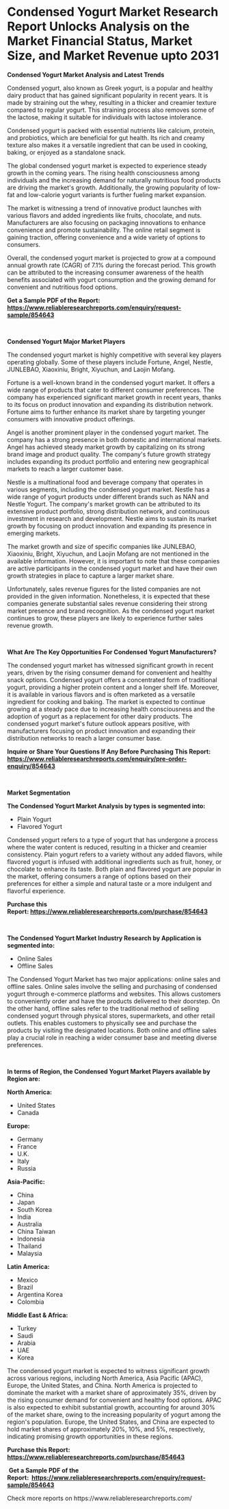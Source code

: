 <p><h1>Condensed Yogurt Market Research Report Unlocks Analysis on the Market Financial Status, Market Size, and Market Revenue upto 2031</h1></p><p><strong>Condensed Yogurt Market Analysis and Latest Trends</strong></p>
<p><p>Condensed yogurt, also known as Greek yogurt, is a popular and healthy dairy product that has gained significant popularity in recent years. It is made by straining out the whey, resulting in a thicker and creamier texture compared to regular yogurt. This straining process also removes some of the lactose, making it suitable for individuals with lactose intolerance. </p><p>Condensed yogurt is packed with essential nutrients like calcium, protein, and probiotics, which are beneficial for gut health. Its rich and creamy texture also makes it a versatile ingredient that can be used in cooking, baking, or enjoyed as a standalone snack.</p><p>The global condensed yogurt market is expected to experience steady growth in the coming years. The rising health consciousness among individuals and the increasing demand for naturally nutritious food products are driving the market's growth. Additionally, the growing popularity of low-fat and low-calorie yogurt variants is further fueling market expansion.</p><p>The market is witnessing a trend of innovative product launches with various flavors and added ingredients like fruits, chocolate, and nuts. Manufacturers are also focusing on packaging innovations to enhance convenience and promote sustainability. The online retail segment is gaining traction, offering convenience and a wide variety of options to consumers.</p><p>Overall, the condensed yogurt market is projected to grow at a compound annual growth rate (CAGR) of 7.1% during the forecast period. This growth can be attributed to the increasing consumer awareness of the health benefits associated with yogurt consumption and the growing demand for convenient and nutritious food options.</p></p>
<p><strong>Get a Sample PDF of the Report:&nbsp; <a href="https://www.reliableresearchreports.com/enquiry/request-sample/854643">https://www.reliableresearchreports.com/enquiry/request-sample/854643</a></strong></p>
<p>&nbsp;</p>
<p><strong>Condensed Yogurt Major Market Players</strong></p>
<p><p>The condensed yogurt market is highly competitive with several key players operating globally. Some of these players include Fortune, Angel, Nestle, JUNLEBAO, Xiaoxiniu, Bright, Xiyuchun, and Laojin Mofang. </p><p>Fortune is a well-known brand in the condensed yogurt market. It offers a wide range of products that cater to different consumer preferences. The company has experienced significant market growth in recent years, thanks to its focus on product innovation and expanding its distribution network. Fortune aims to further enhance its market share by targeting younger consumers with innovative product offerings.</p><p>Angel is another prominent player in the condensed yogurt market. The company has a strong presence in both domestic and international markets. Angel has achieved steady market growth by capitalizing on its strong brand image and product quality. The company's future growth strategy includes expanding its product portfolio and entering new geographical markets to reach a larger customer base.</p><p>Nestle is a multinational food and beverage company that operates in various segments, including the condensed yogurt market. Nestle has a wide range of yogurt products under different brands such as NAN and Nestle Yogurt. The company's market growth can be attributed to its extensive product portfolio, strong distribution network, and continuous investment in research and development. Nestle aims to sustain its market growth by focusing on product innovation and expanding its presence in emerging markets.</p><p>The market growth and size of specific companies like JUNLEBAO, Xiaoxiniu, Bright, Xiyuchun, and Laojin Mofang are not mentioned in the available information. However, it is important to note that these companies are active participants in the condensed yogurt market and have their own growth strategies in place to capture a larger market share.</p><p>Unfortunately, sales revenue figures for the listed companies are not provided in the given information. Nonetheless, it is expected that these companies generate substantial sales revenue considering their strong market presence and brand recognition. As the condensed yogurt market continues to grow, these players are likely to experience further sales revenue growth.</p></p>
<p>&nbsp;</p>
<p><strong>What Are The Key Opportunities For Condensed Yogurt Manufacturers?</strong></p>
<p><p>The condensed yogurt market has witnessed significant growth in recent years, driven by the rising consumer demand for convenient and healthy snack options. Condensed yogurt offers a concentrated form of traditional yogurt, providing a higher protein content and a longer shelf life. Moreover, it is available in various flavors and is often marketed as a versatile ingredient for cooking and baking. The market is expected to continue growing at a steady pace due to increasing health consciousness and the adoption of yogurt as a replacement for other dairy products. The condensed yogurt market's future outlook appears positive, with manufacturers focusing on product innovation and expanding their distribution networks to reach a larger consumer base.</p></p>
<p><strong>Inquire or Share Your Questions If Any Before Purchasing This Report: <a href="https://www.reliableresearchreports.com/enquiry/pre-order-enquiry/854643">https://www.reliableresearchreports.com/enquiry/pre-order-enquiry/854643</a></strong></p>
<p>&nbsp;</p>
<p><strong>Market Segmentation</strong></p>
<p><strong>The Condensed Yogurt Market Analysis by types is segmented into:</strong></p>
<p><ul><li>Plain Yogurt</li><li>Flavored Yogurt</li></ul></p>
<p><p>Condensed yogurt refers to a type of yogurt that has undergone a process where the water content is reduced, resulting in a thicker and creamier consistency. Plain yogurt refers to a variety without any added flavors, while flavored yogurt is infused with additional ingredients such as fruit, honey, or chocolate to enhance its taste. Both plain and flavored yogurt are popular in the market, offering consumers a range of options based on their preferences for either a simple and natural taste or a more indulgent and flavorful experience.</p></p>
<p><strong>Purchase this Report:&nbsp;<a href="https://www.reliableresearchreports.com/purchase/854643">https://www.reliableresearchreports.com/purchase/854643</a></strong></p>
<p>&nbsp;</p>
<p><strong>The Condensed Yogurt Market Industry Research by Application is segmented into:</strong></p>
<p><ul><li>Online Sales</li><li>Offline Sales</li></ul></p>
<p><p>The Condensed Yogurt Market has two major applications: online sales and offline sales. Online sales involve the selling and purchasing of condensed yogurt through e-commerce platforms and websites. This allows customers to conveniently order and have the products delivered to their doorstep. On the other hand, offline sales refer to the traditional method of selling condensed yogurt through physical stores, supermarkets, and other retail outlets. This enables customers to physically see and purchase the products by visiting the designated locations. Both online and offline sales play a crucial role in reaching a wider consumer base and meeting diverse preferences.</p></p>
<p>&nbsp;</p>
<p><strong>In terms of Region, the Condensed Yogurt Market Players available by Region are:</strong></p>
<p>
    <p> <strong> North America: </strong>
        <ul>
            <li>United States</li>
            <li>Canada</li>
        </ul>
        </p> 
    <p> <strong> Europe: </strong>
        <ul>
            <li>Germany</li>
            <li>France</li>
            <li>U.K.</li>
            <li>Italy</li>
            <li>Russia</li>
        </ul>
        </p> 
    <p> <strong> Asia-Pacific: </strong>
        <ul>
            <li>China</li>
            <li>Japan</li>
            <li>South Korea</li>
            <li>India</li>
            <li>Australia</li>
            <li>China Taiwan</li>
            <li>Indonesia</li>
            <li>Thailand</li>
            <li>Malaysia</li>
        </ul>
        </p> 
    <p> <strong> Latin America: </strong>
        <ul>
            <li>Mexico</li>
            <li>Brazil</li>
            <li>Argentina Korea</li>
            <li>Colombia</li>
        </ul>
        </p> 
    <p> <strong> Middle East & Africa: </strong>
        <ul>
            <li>Turkey</li>
            <li>Saudi</li>
            <li>Arabia</li>
            <li>UAE</li>
            <li>Korea</li>
        </ul>
    </p>
    </p>
<p><p>The condensed yogurt market is expected to witness significant growth across various regions, including North America, Asia Pacific (APAC), Europe, the United States, and China. North America is projected to dominate the market with a market share of approximately 35%, driven by the rising consumer demand for convenient and healthy food options. APAC is also expected to exhibit substantial growth, accounting for around 30% of the market share, owing to the increasing popularity of yogurt among the region's population. Europe, the United States, and China are expected to hold market shares of approximately 20%, 10%, and 5%, respectively, indicating promising growth opportunities in these regions.</p></p>
<p><strong>Purchase this Report: <a href="https://www.reliableresearchreports.com/purchase/854643">https://www.reliableresearchreports.com/purchase/854643</a></strong></p>
<p>&nbsp;<strong>Get a Sample PDF of the Report:&nbsp;&nbsp;<a href="https://www.reliableresearchreports.com/enquiry/request-sample/854643">https://www.reliableresearchreports.com/enquiry/request-sample/854643</a></strong></p>
<p><strong></strong></p>
<p>Check more reports on https://www.reliableresearchreports.com/</p>